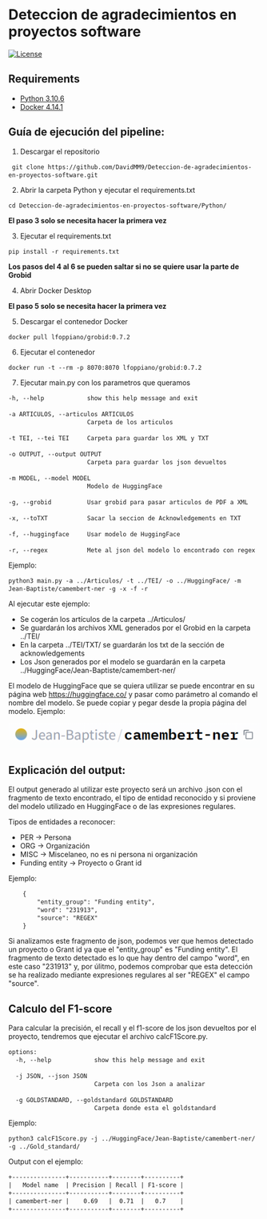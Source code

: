 # Deteccion de agradecimientos en proyectos software

[![License](https://img.shields.io/badge/License-Apache_2.0-blue.svg)](LICENSE)

## Requirements

- [Python 3.10.6](https://www.python.org/downloads/)
- [Docker 4.14.1](https://docs.docker.com/engine/install/)

## Guía de ejecución del pipeline:

1. Descargar el repositorio

```
 git clone https://github.com/DavidMM9/Deteccion-de-agradecimientos-en-proyectos-software.git
```

2. Abrir la carpeta Python y ejecutar el requirements.txt

```
cd Deteccion-de-agradecimientos-en-proyectos-software/Python/
```

**El paso 3 solo se necesita hacer la primera vez**

3. Ejecutar el requirements.txt

```
pip install -r requirements.txt
```

**Los pasos del 4 al 6 se pueden saltar si no se quiere usar la parte de Grobid**

4. Abrir Docker Desktop

**El paso 5 solo se necesita hacer la primera vez**

5. Descargar el contenedor Docker

```
docker pull lfoppiano/grobid:0.7.2
```

6. Ejecutar el contenedor

```
docker run -t --rm -p 8070:8070 lfoppiano/grobid:0.7.2
```

7. Ejecutar main.py con los parametros que queramos

```
-h, --help            show this help message and exit

-a ARTICULOS, --articulos ARTICULOS
                      Carpeta de los articulos

-t TEI, --tei TEI     Carpeta para guardar los XML y TXT

-o OUTPUT, --output OUTPUT
                      Carpeta para guardar los json devueltos

-m MODEL, --model MODEL
                      Modelo de HuggingFace

-g, --grobid          Usar grobid para pasar articulos de PDF a XML

-x, --toTXT           Sacar la seccion de Acknowledgements en TXT

-f, --huggingface     Usar modelo de HuggingFace

-r, --regex           Mete al json del modelo lo encontrado con regex
```

Ejemplo:

```
python3 main.py -a ../Articulos/ -t ../TEI/ -o ../HuggingFace/ -m Jean-Baptiste/camembert-ner -g -x -f -r
```

Al ejecutar este ejemplo:

- Se cogerán los artículos de la carpeta ../Articulos/
- Se guardarán los archivos XML generados por el Grobid en la carpeta ../TEI/
- En la carpeta ../TEI/TXT/ se guardarán los txt de la sección de acknowledgements
- Los Json generados por el modelo se guardarán en la carpeta ../HuggingFace/Jean-Baptiste/camembert-ner/

El modelo de HuggingFace que se quiera utilizar se puede encontrar en su página web https://huggingface.co/ y pasar como parámetro al comando el nombre del modelo. Se puede copiar y pegar desde la propia página del modelo. Ejemplo:

![](/Python/modelo.png "Ejemplo para copiar el modelo")

## Explicación del output:

El output generado al utilizar este proyecto será un archivo .json con el fragmento de texto encontrado, el tipo de entidad reconocido y si proviene del modelo utilizado en HuggingFace o de las expresiones regulares.

Tipos de entidades a reconocer:

- PER -> Persona
- ORG -> Organización
- MISC -> Miscelaneo, no es ni persona ni organización
- Funding entity -> Proyecto o Grant id

Ejemplo:

```
    {
		"entity_group": "Funding entity",
		"word": "231913",
		"source": "REGEX"
	}
```

Si analizamos este fragmento de json, podemos ver que hemos detectado un proyecto o Grant id ya que el "entity_group" es "Funding entity". El fragmento de texto detectado es lo que hay dentro del campo "word", en este caso "231913" y, por úlitmo, podemos comprobar que esta detección se ha realizado mediante expresiones regulares al ser "REGEX" el campo "source".

## Calculo del F1-score

Para calcular la precisión, el recall y el f1-score de los json devueltos por el proyecto, tendremos que ejecutar el archivo calcF1Score.py.

```
options:
  -h, --help            show this help message and exit

  -j JSON, --json JSON
                        Carpeta con los Json a analizar

  -g GOLDSTANDARD, --goldstandard GOLDSTANDARD
                        Carpeta donde esta el goldstandard
```

Ejemplo:

```
python3 calcF1Score.py -j ../HuggingFace/Jean-Baptiste/camembert-ner/ -g ../Gold_standard/
```

Output con el ejemplo:

```
+---------------+-----------+--------+----------+
|   Model name  | Precision | Recall | F1-score |
+---------------+-----------+--------+----------+
| camembert-ner |    0.69   |  0.71  |   0.7    |
+---------------+-----------+--------+----------+
```
